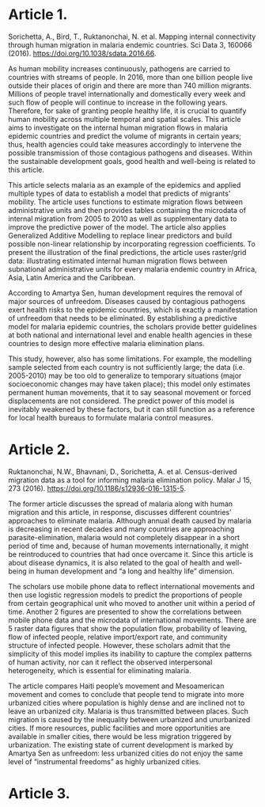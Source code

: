 # Article 1.	
Sorichetta, A., Bird, T., Ruktanonchai, N. et al. Mapping internal connectivity through human migration in malaria endemic countries. Sci Data 3, 160066 (2016). https://doi.org/10.1038/sdata.2016.66.  

As human mobility increases continuously, pathogens are carried to countries with streams of people. In 2016, more than one billion people live outside their places of origin and there are more than 740 million migrants. Millions of people travel internationally and domestically every week and such flow of people will continue to increase in the following years. Therefore, for sake of granting people healthy life, it is crucial to quantify human mobility across multiple temporal and spatial scales. This article aims to investigate on the internal human migration flows in malaria epidemic countries and predict the volume of migrants in certain years; thus, health agencies could take measures accordingly to intervene the possible transmission of those contagious pathogens and diseases. Within the sustainable development goals, good health and well-being is related to this article. 

This article selects malaria as an example of the epidemics and applied multiple types of data to establish a model that predicts of migrants’ mobility. The article uses functions to estimate migration flows between administrative units and then provides tables containing the microdata of internal migration from 2005 to 2010 as well as supplementary data to improve the predictive power of the model. The article also applies Generalized Additive Modelling to replace linear predictors and build possible non-linear relationship by incorporating regression coefficients. To present the illustration of the final predictions, the article uses raster/grid data: illustrating estimated internal human migration flows between subnational administrative units for every malaria endemic country in Africa, Asia, Latin America and the Caribbean. 

According to Amartya Sen, human development requires the removal of major sources of unfreedom. Diseases caused by contagious pathogens exert health risks to the epidemic countries, which is exactly a manifestation of unfreedom that needs to be eliminated. By establishing a predictive model for malaria epidemic countries, the scholars provide better guidelines at both national and international level and enable health agencies in these countries to design more effective malaria elimination plans. 

This study, however, also has some limitations. For example, the modelling sample selected from each country is not sufficiently large; the data (i.e. 2005-2010) may be too old to generalize to temporary situations (major socioeconomic changes may have taken place); this model only estimates permanent human movements, that it to say seasonal movement or forced displacements are not considered. The predict power of this model is inevitably weakened by these factors, but it can still function as a reference for local health bureaus to formulate malaria control measures.  

# Article 2.	
Ruktanonchai, N.W., Bhavnani, D., Sorichetta, A. et al. Census-derived migration data as a tool for informing malaria elimination policy. Malar J 15, 273 (2016). https://doi.org/10.1186/s12936-016-1315-5.  

The former article discusses the spread of malaria along with human migration and this article, in response, discusses different countries’ approaches to eliminate malaria. Although annual death caused by malaria is decreasing in recent decades and many countries are approaching parasite-elimination, malaria would not completely disappear in a short period of time and, because of human movements internationally, it might be reintroduced to countries that had once overcame it. Since this article is about disease dynamics, it is also related to the goal of health and well-being in human development and “a long and healthy life” dimension. 

The scholars use mobile phone data to reflect international movements and then use logistic regression models to predict the proportions of people from certain geographical unit who moved to another unit within a period of time. Another 2 figures are presented to show the correlations between mobile phone data and the microdata of international movements. There are 5 raster data figures that show the population flow, probability of leaving, flow of infected people, relative import/export rate, and community structure of infected people. However, these scholars admit that the simplicity of this model implies its inability to capture the complex patterns of human activity, nor can it reflect the observed interpersonal heterogeneity, which is essential for eliminating malaria.

The article compares Haiti people’s movement and Mesoamerican movement and comes to conclude that people tend to migrate into more urbanized cities where population is highly dense and are inclined not to leave an urbanized city. Malaria is thus transmitted between places. Such migration is caused by the inequality between urbanized and unurbanized cities. If more resources, public facilities and more opportunities are available in smaller cities, there would be less migration triggered by urbanization. The existing state of current development is marked by Amartya Sen as unfreedom: less urbanized cities do not enjoy the same level of “instrumental freedoms” as highly urbanized cities.   


# Article 3. 
